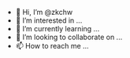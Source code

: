 - 👋 Hi, I’m @zkchw
- 👀 I’m interested in ...
- 🌱 I’m currently learning ...
- 💞️ I’m looking to collaborate on ...
- 📫 How to reach me ...

<!---
zkchw/zkchw is a ✨ special ✨ repository because its `README.md` (this file) appears on your GitHub profile.
You can click the Preview link to take a look at your changes.
--->

